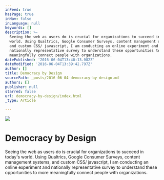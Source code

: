 ```yaml
---
inFeed: true
hasPage: true
inNav: false
inLanguage: null
keywords: []
description: >-
  Seeing the web as users do is crucial for organizations to succeed in today’s
  world. Using Qualtrics, Google Consumer Surveys, content management systems,
  and custom CSS/ javascript, I am conducting an online experiment and
  nationally representative survey to understand these opportunities to more
  meaningfully connect people with organizations.
datePublished: '2016-06-04T13:40:13.082Z'
dateModified: '2016-06-04T13:39:42.797Z'
author: []
title: Democracy by Design
sourcePath: _posts/2016-06-04-democracy-by-design.md
authors: []
publisher: null
starred: false
url: democracy-by-design/index.html
_type: Article

---
```

![](https://the-grid-user-content.s3-us-west-2.amazonaws.com/8ab0f7e8-31ad-47d3-8969-21aadc46fe2f.png)

# Democracy by Design

Seeing the web as users do is crucial for organizations to succeed in today's world. Using Qualtrics, Google Consumer Surveys, content management systems, and custom CSS/ javascript, I am conducting an online experiment and nationally representative survey to understand these opportunities to more meaningfully connect people with organizations.